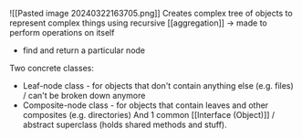 ![[Pasted image 20240322163705.png]]
Creates complex tree of objects to represent complex things using recursive [[aggregation]] -> made to perform operations on itself
- find and return a particular node

Two concrete classes:
- Leaf-node class - for objects that don't contain anything else (e.g. files) / can't be broken down anymore
- Composite-node class - for objects that contain leaves and other composites (e.g. directories)
And 1 common [[Interface (Object)]] / abstract superclass (holds shared methods and stuff).

